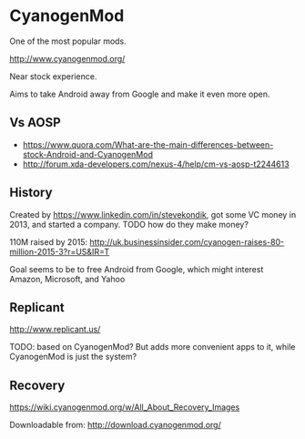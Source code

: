# CyanogenMod

One of the most popular mods.

<http://www.cyanogenmod.org/>

Near stock experience.

Aims to take Android away from Google and make it even more open.

## Vs AOSP

- <https://www.quora.com/What-are-the-main-differences-between-stock-Android-and-CyanogenMod>
- <http://forum.xda-developers.com/nexus-4/help/cm-vs-aosp-t2244613>

## History

Created by <https://www.linkedin.com/in/stevekondik>, got some VC money in 2013, and started a company. TODO how do they make money?

110M raised by 2015: <http://uk.businessinsider.com/cyanogen-raises-80-million-2015-3?r=US&IR=T>

Goal seems to be to free Android from Google, which might interest Amazon, Microsoft, and Yahoo

## Replicant

<http://www.replicant.us/>

TODO: based on CyanogenMod? But adds more convenient apps to it, while CyanogenMod is just the system?

## Recovery

<https://wiki.cyanogenmod.org/w/All_About_Recovery_Images>

Downloadable from: <http://download.cyanogenmod.org/>
